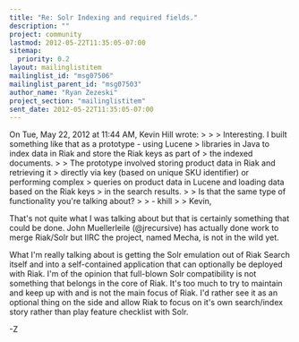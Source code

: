 ```yaml
---
title: "Re: Solr Indexing and required fields."
description: ""
project: community
lastmod: 2012-05-22T11:35:05-07:00
sitemap:
  priority: 0.2
layout: mailinglistitem
mailinglist_id: "msg07506"
mailinglist_parent_id: "msg07503"
author_name: "Ryan Zezeski"
project_section: "mailinglistitem"
sent_date: 2012-05-22T11:35:05-07:00
---
```



On Tue, May 22, 2012 at 11:44 AM, Kevin Hill wrote:
&gt;
&gt;
&gt; Interesting. I built something like that as a prototype - using Lucene
&gt; libraries in Java to index data in Riak and store the Riak keys as part of
&gt; the indexed documents.
&gt;
&gt; The prototype involved storing product data in Riak and retrieving it
&gt; directly via key (based on unique SKU identifier) or performing complex
&gt; queries on product data in Lucene and loading data based on the Riak keys
&gt; in the search results.
&gt;
&gt; Is that the same type of functionality you're talking about?
&gt;
&gt; - khill
&gt;
&gt;
Kevin,

That's not quite what I was talking about but that is certainly something
that could be done. John Muellerleile (@jrecursive) has actually done work
to merge Riak/Solr but IIRC the project, named Mecha, is not in the wild
yet.

What I'm really talking about is getting the Solr emulation out of Riak
Search itself and into a self-contained application that can optionally be
deployed with Riak. I'm of the opinion that full-blown Solr compatibility
is not something that belongs in the core of Riak. It's too much to try to
maintain and keep up with and is not the main focus of Riak. I'd rather
see it as an optional thing on the side and allow Riak to focus on it's own
search/index story rather than play feature checklist with Solr.

-Z
